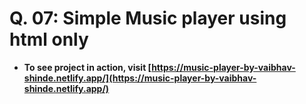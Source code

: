 # Q. 07: Simple Music player using html only

- **To see project in action, visit [https://music-player-by-vaibhav-shinde.netlify.app/](https://music-player-by-vaibhav-shinde.netlify.app/)**
